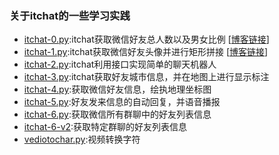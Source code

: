 ### 关于itchat的一些学习实践

- [itchat-0.py](https://github.com/King-Key/Test/blob/itchat/itchat/itchat-0.py):itchat获取微信好友总人数以及男女比例
[[博客链接](https://blog.csdn.net/King_key/article/details/79249886)]
- [itchat-1.py](https://github.com/King-Key/Test/blob/itchat/itchat/itchat-1.py):itchat获取微信好友头像并进行矩形拼接
[[博客链接](https://blog.csdn.net/King_key/article/details/79249984)]
- [itchat-2.py](https://github.com/King-Key/Test/blob/itchat/itchat/itchat-2.py):itchat利用接口实现简单的聊天机器人
- [itchat-3.py](https://github.com/King-Key/Test/blob/itchat/itchat/itchat-3.py):itchat获取好友城市信息，并在地图上进行显示标注
- [itchat-4.py](https://github.com/King-Key/Blogger/blob/itchat/itchat/itchat-4.py):获取微信好友信息，绘执地理坐标图
- [itchat-5.py](https://github.com/King-Key/Blogger/blob/master/itchat/itchat-5.py):好友发来信息的自动回复，并语音播报
- [itchat-6.py](https://github.com/King-Key/Blogger/blob/master/itchat/itchat-6.py):获取微信所有群聊中的好友列表信息
- [itchat-6-v2](https://github.com/King-Key/Blogger/blob/master/itchat/itchat-6-v2.py):获取特定群聊的好友列表信息
- [vediotochar.py](https://github.com/King-Key/Blogger/blob/d8ff1afc0852996ad317fd9bc879bdbd6ed3e4d0/itchat/vediotochar.py):视频转换字符



